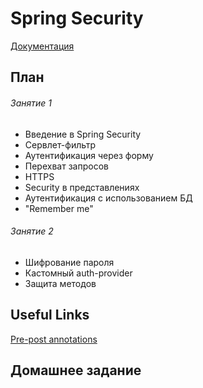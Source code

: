 # Spring Security

[Документация](http://docs.spring.io/spring-security/site/docs/4.0.2.RELEASE/reference/htmlsingle/)

## План
###### Занятие 1
* Введение в Spring Security
* Сервлет-фильтр
* Аутентификация через форму
* Перехват запросов
* HTTPS
* Security в представлениях
* Аутентификация с использованием БД
* "Remember me"


###### Занятие 2
* Шифрование пароля
* Кастомный auth-provider
* Защита методов


## Useful Links

[Pre-post annotations](http://www.concretepage.com/spring/spring-security/preauthorize-postauthorize-in-spring-security)

## Домашнее задание



